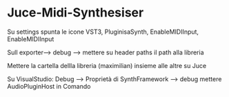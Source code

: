 # Juce-Midi-Synthesiser


Su settings spunta le icone VST3, PluginisaSynth, EnableMIDIInput, EnableMIDIInput

Sull exporter--> debug --> mettere su header paths il path alla libreria

Mettere la cartella dellla libreria (maximilian) insieme alle altre su Juce 


Su VisualStudio: Debug --> Proprietà di SynthFramework --> debug
                 mettere AudioPluginHost in Comando 
